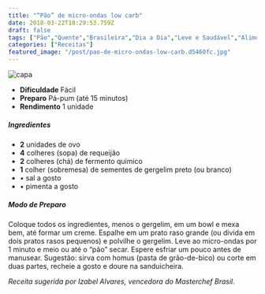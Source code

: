```yaml
---
title: "“Pão” de micro-ondas low carb"
date: 2018-03-22T18:29:53.759Z
draft: false
tags: ["Pão","Quente","Brasileira","Dia a Dia","Leve e Saudável","Alimentação saudável","Dieta low carb","Receitas","Receitas rápidas","Receitas simples e fáceis"]
categories: ["Receitas"]
featured_image: "/post/pao-de-micro-ondas-low-carb.d5460fc.jpg"
---
```


![capa](/post/pao-de-micro-ondas-low-carb.d5460fc.jpg)

*   **Dificuldade** Fácil
*   **Preparo** Pá-pum (até 15 minutos)
*   **Rendimento** 1 unidade

##### Ingredientes

*   **2** unidades de ovo
*   **4** colheres (sopa) de requeijão
*   **2** colheres (chá) de fermento químico
*   **1** colher (sobremesa) de sementes de gergelim preto (ou branco)
*   • sal a gosto
*   • pimenta a gosto

##### Modo de Preparo

Coloque todos os ingredientes, menos o gergelim, em um bowl e mexa bem, até formar um creme. Espalhe em um prato raso grande (ou divida em dois pratos rasos pequenos) e polvilhe o gergelim. Leve ao micro-ondas por 1 minuto e meio ou até o “pão” secar. Espere esfriar um pouco antes de manusear. Sugestão: sirva com homus (pasta de grão-de-bico) ou corte em duas partes, recheie a gosto e doure na sanduicheira.

_Receita sugerida por Izabel Alvares, vencedora do Masterchef Brasil._
